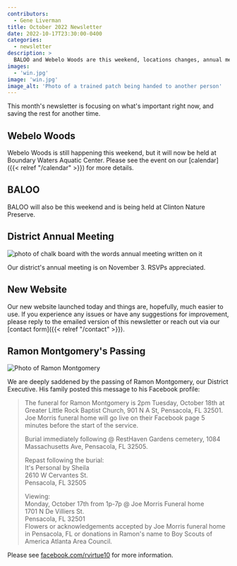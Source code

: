 ```yaml
---
contributors:
  - Gene Liverman
title: October 2022 Newsletter
date: 2022-10-17T23:30:00-0400
categories:
  - newsletter
description: >
  BALOO and Webelo Woods are this weekend, locations changes, annual meeting, Ramon Montgomery's passing, and a new website.
images:
  - 'win.jpg'
image: 'win.jpg'
image_alt: 'Photo of a trained patch being handed to another person'
---
```


This month's newsletter is focusing on what's important right now, and saving the rest for another time.

## Webelo Woods

Webelo Woods is still happening this weekend, but it will now be held at Boundary Waters Aquatic Center. Please see the event on our [calendar]({{< relref "/calendar" >}}) for more details.

## BALOO

BALOO will also be this weekend and is being held at Clinton Nature Preserve.

## District Annual Meeting

![photo of chalk board with the words annual meeting written on it](annual-meeting.png)

Our district's annual meeting is on November 3. RSVPs appreciated.

## New Website

Our new website launched today and things are, hopefully, much easier to use. If you experience any issues or have any suggestions for improvement, please reply to the emailed version of this newsletter or reach out via our [contact form]({{< relref "/contact" >}}).

## Ramon Montgomery's Passing

![Photo of Ramon Montgomery](Ramon-Montgomery.jpg)

We are deeply saddened by the passing of Ramon Montgomery, our District Executive. His family posted this message to his Facebook profile:

> The funeral for Ramon Montgomery is 2pm Tuesday, October 18th at Greater Little Rock Baptist Church, 901 N A St, Pensacola, FL 32501. Joe Morris funeral home will go live on their Facebook page 5 minutes before the start of the service.
>
> Burial immediately following @ RestHaven Gardens cemetery, 1084 Massachusetts Ave, Pensacola, FL 32505.
>
> Repast following the burial:  
> It's Personal by Sheila  
> 2610 W Cervantes St.  
> Pensacola, FL 32505  
>
> Viewing:  
> Monday, October 17th from 1p-7p @ Joe Morris Funeral home  
> 1701 N De Villiers St.  
> Pensacola, FL 32501  
> Flowers or acknowledgements accepted by Joe Morris funeral home in Pensacola, FL or donations in Ramon's name to Boy Scouts of America Atlanta Area Council.

Please see [facebook.com/rvirtue10](https://www.facebook.com/rvirtue10) for more information.
